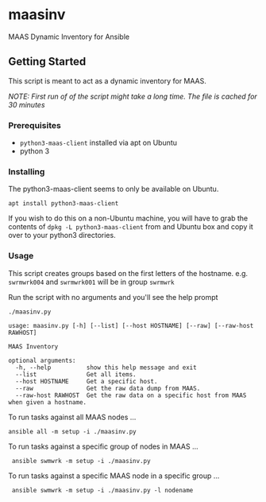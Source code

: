 # maasinv
MAAS Dynamic Inventory for Ansible

## Getting Started
This script is meant to act as a dynamic inventory for MAAS. 

_NOTE: First run of of the script might take a long time. The file is cached for 30 minutes_
 
### Prerequisites
- `python3-maas-client` installed via apt on Ubuntu
- python 3

### Installing

The python3-maas-client seems to only be available on Ubuntu.

`apt install python3-maas-client`

If you wish to do this on a non-Ubuntu machine, you will have to grab the contents of `dpkg -L python3-maas-client` from and Ubuntu box and copy it over to your python3 directories.

### Usage
This script creates groups based on the first letters of the hostname.
e.g. `swrmwrk004` and `swrmwrk001` will be in group `swrmwrk`

Run the script with no arguments and you'll see the help prompt

```
./maasinv.py 

usage: maasinv.py [-h] [--list] [--host HOSTNAME] [--raw] [--raw-host RAWHOST]

MAAS Inventory

optional arguments:
  -h, --help          show this help message and exit
  --list              Get all items.
  --host HOSTNAME     Get a specific host.
  --raw               Get the raw data dump from MAAS.
  --raw-host RAWHOST  Get the raw data on a specific host from MAAS when given a hostname.
```

To run tasks against all MAAS nodes ...

` ansible all -m setup -i ./maasinv.py `

To run tasks against a specific group of nodes in MAAS ...

` ansible swmwrk -m setup -i ./maasinv.py`

To run tasks against a specific MAAS node in a specific group ... 

` ansible swmwrk -m setup -i ./maasinv.py -l nodename`


